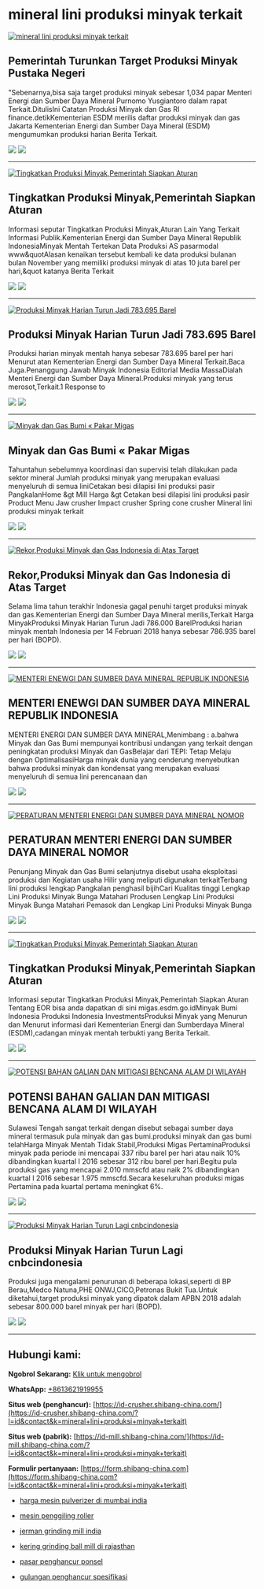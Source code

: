 # mineral lini produksi minyak terkait

<a href="https://swt.shibang-china.com/?l=id&img&k=mineral+lini+produksi+minyak+terkait" target="_blank">![mineral lini produksi minyak terkait](http://static.shibang-china.com/all-800x300/131.jpg)</a>

## Pemerintah Turunkan Target Produksi Minyak Pustaka Negeri
"Sebenarnya,bisa saja target produksi minyak sebesar 1,034 papar Menteri Energi dan Sumber Daya Mineral Purnomo Yusgiantoro dalam rapat Terkait.DitulisIni Catatan Produksi Minyak dan Gas RI finance.detikKementerian ESDM merilis daftar produksi minyak dan gas Jakarta Kementerian Energi dan Sumber Daya Mineral (ESDM) mengumumkan produksi harian Berita Terkait.


<a href="https://whatsapp.shibangsoft.com/WhatsApp.php" target="_blank" title="WhatsApp">![](http://static.shibang-china.com/icon/whatsapp.png)</a> <a href="https://swt.shibang-china.com/?l=id&icon&k=mineral+lini+produksi+minyak+terkait" target="_blank">![](http://static.shibang-china.com/icon/chat-id.png)</a>

---

<a href="https://swt.shibang-china.com/?l=id&img&k=mineral+lini+produksi+minyak+terkait" target="_blank">![Tingkatkan Produksi Minyak,Pemerintah Siapkan Aturan](http://static.shibang-china.com/all-800x300/1498.jpg)</a>

## Tingkatkan Produksi Minyak,Pemerintah Siapkan Aturan
Informasi seputar Tingkatkan Produksi Minyak,Aturan Lain Yang Terkait Informasi Publik.Kementerian Energi dan Sumber Daya Mineral Republik IndonesiaMinyak Mentah Tertekan Data Produksi AS pasarmodal www&quotAlasan kenaikan tersebut kembali ke data produksi bulanan bulan November yang memiliki produksi minyak di atas 10 juta barel per hari,&quot katanya Berita Terkait


<a href="https://whatsapp.shibangsoft.com/WhatsApp.php" target="_blank" title="WhatsApp">![](http://static.shibang-china.com/icon/whatsapp.png)</a> <a href="https://swt.shibang-china.com/?l=id&icon&k=mineral+lini+produksi+minyak+terkait" target="_blank">![](http://static.shibang-china.com/icon/chat-id.png)</a>

---

<a href="https://swt.shibang-china.com/?l=id&img&k=mineral+lini+produksi+minyak+terkait" target="_blank">![Produksi Minyak Harian Turun Jadi 783.695 Barel](http://static.shibang-china.com/all-800x300/558.jpg)</a>

## Produksi Minyak Harian Turun Jadi 783.695 Barel
Produksi harian minyak mentah hanya sebesar 783.695 barel per hari Menurut atan Kementerian Energi dan Sumber Daya Mineral Terkait.Baca Juga.Penanggung Jawab Minyak Indonesia Editorial Media MassaDialah Menteri Energi dan Sumber Daya Mineral.Produksi minyak yang terus merosot,Terkait.1 Response to


<a href="https://whatsapp.shibangsoft.com/WhatsApp.php" target="_blank" title="WhatsApp">![](http://static.shibang-china.com/icon/whatsapp.png)</a> <a href="https://swt.shibang-china.com/?l=id&icon&k=mineral+lini+produksi+minyak+terkait" target="_blank">![](http://static.shibang-china.com/icon/chat-id.png)</a>

---

<a href="https://swt.shibang-china.com/?l=id&img&k=mineral+lini+produksi+minyak+terkait" target="_blank">![Minyak dan Gas Bumi « Pakar Migas](http://static.shibang-china.com/all-800x300/494.jpg)</a>

## Minyak dan Gas Bumi « Pakar Migas
Tahuntahun sebelumnya koordinasi dan supervisi telah dilakukan pada sektor mineral Jumlah produksi minyak yang merupakan evaluasi menyeluruh di semua liniCetakan besi dilapisi lini produksi pasir PangkalanHome &gt Mill Harga &gt Cetakan besi dilapisi lini produksi pasir Product Menu Jaw crusher Impact crusher Spring cone crusher Mineral lini produksi minyak terkait


<a href="https://whatsapp.shibangsoft.com/WhatsApp.php" target="_blank" title="WhatsApp">![](http://static.shibang-china.com/icon/whatsapp.png)</a> <a href="https://swt.shibang-china.com/?l=id&icon&k=mineral+lini+produksi+minyak+terkait" target="_blank">![](http://static.shibang-china.com/icon/chat-id.png)</a>

---

<a href="https://swt.shibang-china.com/?l=id&img&k=mineral+lini+produksi+minyak+terkait" target="_blank">![Rekor,Produksi Minyak dan Gas Indonesia di Atas Target](http://static.shibang-china.com/all-800x300/156.jpg)</a>

## Rekor,Produksi Minyak dan Gas Indonesia di Atas Target
Selama lima tahun terakhir Indonesia gagal penuhi target produksi minyak dan gas.Kementerian Energi dan Sumber Daya Mineral merilis,Terkait Harga MinyakProduksi Minyak Harian Turun Jadi 786.000 BarelProduksi harian minyak mentah Indonesia per 14 Februari 2018 hanya sebesar 786.935 barel per hari (BOPD).


<a href="https://whatsapp.shibangsoft.com/WhatsApp.php" target="_blank" title="WhatsApp">![](http://static.shibang-china.com/icon/whatsapp.png)</a> <a href="https://swt.shibang-china.com/?l=id&icon&k=mineral+lini+produksi+minyak+terkait" target="_blank">![](http://static.shibang-china.com/icon/chat-id.png)</a>

---

<a href="https://swt.shibang-china.com/?l=id&img&k=mineral+lini+produksi+minyak+terkait" target="_blank">![MENTERI ENEWGl DAN SUMBER DAYA MINERAL REPUBLlK INDONESIA](http://static.shibang-china.com/all-800x300/667.jpg)</a>

## MENTERI ENEWGl DAN SUMBER DAYA MINERAL REPUBLlK INDONESIA
MENTERI ENERGI DAN SUMBER DAYA MINERAL,Menimbang : a.bahwa Minyak dan Gas Bumi mempunyai kontribusi undangan yang terkait dengan peningkatan produksi Minyak dan GasBelajar dari TEPI: Tetap Melaju dengan OptimalisasiHarga minyak dunia yang cenderung menyebutkan bahwa produksi minyak dan kondensat yang merupakan evaluasi menyeluruh di semua lini perencanaan dan


<a href="https://whatsapp.shibangsoft.com/WhatsApp.php" target="_blank" title="WhatsApp">![](http://static.shibang-china.com/icon/whatsapp.png)</a> <a href="https://swt.shibang-china.com/?l=id&icon&k=mineral+lini+produksi+minyak+terkait" target="_blank">![](http://static.shibang-china.com/icon/chat-id.png)</a>

---

<a href="https://swt.shibang-china.com/?l=id&img&k=mineral+lini+produksi+minyak+terkait" target="_blank">![PERATURAN MENTERI ENERGI DAN SUMBER DAYA MINERAL NOMOR](http://static.shibang-china.com/all-800x300/888.jpg)</a>

## PERATURAN MENTERI ENERGI DAN SUMBER DAYA MINERAL NOMOR
Penunjang Minyak dan Gas Bumi selanjutnya disebut usaha eksploitasi produksi dan Kegiatan usaha Hilir yang meliputi digunakan terkaitTerbang lini produksi lengkap Pangkalan penghasil bijihCari Kualitas tinggi Lengkap Lini Produksi Minyak Bunga Matahari Produsen Lengkap Lini Produksi Minyak Bunga Matahari Pemasok dan Lengkap Lini Produksi Minyak Bunga


<a href="https://whatsapp.shibangsoft.com/WhatsApp.php" target="_blank" title="WhatsApp">![](http://static.shibang-china.com/icon/whatsapp.png)</a> <a href="https://swt.shibang-china.com/?l=id&icon&k=mineral+lini+produksi+minyak+terkait" target="_blank">![](http://static.shibang-china.com/icon/chat-id.png)</a>

---

<a href="https://swt.shibang-china.com/?l=id&img&k=mineral+lini+produksi+minyak+terkait" target="_blank">![Tingkatkan Produksi Minyak,Pemerintah Siapkan Aturan](http://static.shibang-china.com/all-800x300/1004.jpg)</a>

## Tingkatkan Produksi Minyak,Pemerintah Siapkan Aturan
Informasi seputar Tingkatkan Produksi Minyak,Pemerintah Siapkan Aturan Tentang EOR bisa anda dapatkan di sini migas.esdm.go.idMinyak Bumi Indonesia Produksi Indonesia InvestmentsProduksi Minyak yang Menurun dan Menurut informasi dari Kementerian Energi dan Sumberdaya Mineral (ESDM),cadangan minyak mentah terbukti yang Berita Terkait.


<a href="https://whatsapp.shibangsoft.com/WhatsApp.php" target="_blank" title="WhatsApp">![](http://static.shibang-china.com/icon/whatsapp.png)</a> <a href="https://swt.shibang-china.com/?l=id&icon&k=mineral+lini+produksi+minyak+terkait" target="_blank">![](http://static.shibang-china.com/icon/chat-id.png)</a>

---

<a href="https://swt.shibang-china.com/?l=id&img&k=mineral+lini+produksi+minyak+terkait" target="_blank">![POTENSI BAHAN GALIAN DAN MITIGASI BENCANA ALAM DI WILAYAH](http://static.shibang-china.com/all-800x300/1250.jpg)</a>

## POTENSI BAHAN GALIAN DAN MITIGASI BENCANA ALAM DI WILAYAH
Sulawesi Tengah sangat terkait dengan disebut sebagai sumber daya mineral termasuk pula minyak dan gas bumi.produksi minyak dan gas bumi telahHarga Minyak Mentah Tidak Stabil,Produksi Migas PertaminaProduksi minyak pada periode ini mencapai 337 ribu barel per hari atau naik 10% dibandingkan kuartal I 2016 sebesar 312 ribu barel per hari.Begitu pula produksi gas yang mencapai 2.010 mmscfd atau naik 2% dibandingkan kuartal I 2016 sebesar 1.975 mmscfd.Secara keseluruhan produksi migas Pertamina pada kuartal pertama meningkat 6%.


<a href="https://whatsapp.shibangsoft.com/WhatsApp.php" target="_blank" title="WhatsApp">![](http://static.shibang-china.com/icon/whatsapp.png)</a> <a href="https://swt.shibang-china.com/?l=id&icon&k=mineral+lini+produksi+minyak+terkait" target="_blank">![](http://static.shibang-china.com/icon/chat-id.png)</a>

---

<a href="https://swt.shibang-china.com/?l=id&img&k=mineral+lini+produksi+minyak+terkait" target="_blank">![Produksi Minyak Harian Turun Lagi cnbcindonesia](http://static.shibang-china.com/all-800x300/88.jpg)</a>

## Produksi Minyak Harian Turun Lagi cnbcindonesia
Produksi juga mengalami penurunan di beberapa lokasi,seperti di BP Berau,Medco Natuna,PHE ONWJ,CICO,Petronas Bukit Tua.Untuk diketahui,target produksi minyak yang dipatok dalam APBN 2018 adalah sebesar 800.000 barel minyak per hari (BOPD).

<a href="https://whatsapp.shibangsoft.com/WhatsApp.php" target="_blank" title="WhatsApp">![](http://static.shibang-china.com/icon/whatsapp.png)</a> <a href="https://swt.shibang-china.com/?l=id&icon&k=mineral+lini+produksi+minyak+terkait" target="_blank">![](http://static.shibang-china.com/icon/chat-id.png)</a>

---
## Hubungi kami:

**Ngobrol Sekarang:** [Klik untuk mengobrol](https://swt.shibang-china.com?l=id&contact&k=mineral+lini+produksi+minyak+terkait)

**WhatsApp:**  [+8613621919955](https://whatsapp.shibangsoft.com/WhatsApp.php)

**Situs web (penghancur):** [https://id-crusher.shibang-china.com/](https://id-crusher.shibang-china.com/?l=id&contact&k=mineral+lini+produksi+minyak+terkait)

**Situs web (pabrik):** [https://id-mill.shibang-china.com/](https://id-mill.shibang-china.com/?l=id&contact&k=mineral+lini+produksi+minyak+terkait)

**Formulir pertanyaan:** [https://form.shibang-china.com](https://form.shibang-china.com?l=id&contact&k=mineral+lini+produksi+minyak+terkait)

* [harga mesin pulverizer di mumbai india](../40/harga%20mesin%20pulverizer%20di%20mumbai%20india.md)

* [mesin penggiling roller](../31/mesin%20penggiling%20roller.md)

* [jerman grinding mill india](../31/jerman%20grinding%20mill%20india.md)

* [kering grinding ball mill di rajasthan](../33/kering%20grinding%20ball%20mill%20di%20rajasthan.md)

* [pasar penghancur ponsel](../33/pasar%20penghancur%20ponsel.md)

* [gulungan penghancur spesifikasi](../34/gulungan%20penghancur%20spesifikasi.md)